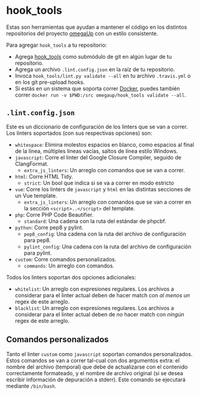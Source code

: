 # hook_tools

Estas son herramientas que ayudan a mantener el código en los distintos
repositorios del proyecto [omegaUp](https://omegaup.com) con un estilo
consistente.

Para agregar `hook_tools` a tu repositorio:

* Agrega [hook_tools](https://github.com/omegaup/hook_tools/) como submódulo de
  git en algún lugar de tu repositorio.
* Agrega un archivo `.lint.config.json` en la raíz de tu repositorio.
* Invoca `hook_tools/lint.py validate --all` en tu archivo `.travis.yml` o en
  los git pre-upload hooks.
* Si estás en un sistema que soporta correr [Docker](https://www.docker.com),
  puedes también correr `docker run -v $PWD:/src omegaup/hook_tools validate
  --all`.

## `.lint.config.json`

Este es un diccionario de configuración de los linters que se van a correr. Los
linters soportados (con sus respectivas opciones) son:

* `whitespace`: Elimina molestos espacios en blanco, como espacios al final de
  la línea, múltiples líneas vacías, saltos de línea estilo Windows.
* `javascript`: Corre el linter del Google Closure Compiler, seguido de
  ClangFormat.
  * `extra_js_linters`: Un arreglo con comandos que se van a correr.
* `html`: Corre HTML Tidy.
  * `strict`: Un bool que indica si se va a correr en modo estricto
* `vue`: Corre los linters de `javascript` y `html` en las distintas secciones
  de un Vue template.
  * `extra_js_linters`: Un arreglo con comandos que se van a correr en la
    sección `<script>..</script>` del template.
* `php`: Corre PHP Code Beautifier.
  * `standard`: Una cadena con la ruta del estándar de phpcbf.
* `python`: Corre pep8 y pylint.
  * `pep8_config`: Una cadena con la ruta del archivo de configuración para
     pep8.
  * `pylint_config`: Una cadena con la ruta del archivo de configuración para
     pylint.
* `custom`: Corre comandos personalizados.
  * `commands`: Un arreglo con comandos.

Todos los linters soportan dos opciones adicionales:

* `whitelist`: Un arreglo con expresiones regulares. Los archivos a considerar
  para el linter actual deben de hacer match con _al menos un_ regex de este
  arreglo.
* `blacklist`: Un arreglo con expresiones regulares. Los archivos a considerar
  para el linter actual deben de _no_ hacer match con _ningún_ regex de este
  arreglo.

## Comandos personalizados

Tanto el linter `custom` como `javascript` soportan comandos personalizados.
Estos comandos se van a correr tal-cual con dos argumentos extra: el nombre del
archivo (temporal) que debe de actualizarse con el contenido correctamente
formateado, y el nombre de archivo original (si se desea escribir información
de depuración a stderr). Este comando se ejecutará mediante `/bin/bash`.
